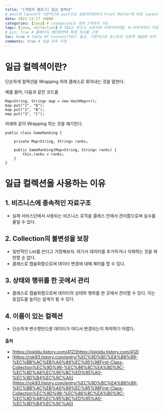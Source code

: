 ```yaml
---
title: "[개발자 블로그] 일급 컬렉션"
# post의 layout이 기본적으로 post으로 설정되어있어서 Front Matter에 따로 layout변수를 만들어 주지 않아도 된다.
date: 2021-11-17 +0800
categories: [Java] # categories는 최대 2개까지 가능
tags: [java, collection] # TAG는 반드시 소문자로 이루어져야함, 0~무한개까지 지정 가능
# pin: true # 홈페이지 메인화면에 특정 게시물 고정
toc: true # Table Of Content(TOC) 옵션, 기본적으로 포스트의 오른쪽 패널에 위치
comments: true # 댓글 유무 지정
---
```


# 일급 컬렉셕이란?
단순하게 컬렉션을 Wrapping 하여 클래스로 묶어내는 것을 말한다.

예를 들어, 다음과 같은 코드를

~~~
Map<String, String> map = new HashMap<>();
map.put("1", "A");
map.put("2", "B");
map.put("3", "C");
~~~

아래와 같이 Wrapping 하는 것을 얘기한다.

~~~
public class GameRanking {

    private Map<String, String> ranks;

    public GameRanking(Map<String, String> ranks) {
        this.ranks = ranks;
    }
}
~~~

# 일급 컬렉션을 사용하는 이유

## 1. 비즈니스에 종속적인 자료구조
- 실제 서비스단에서 사용되는 비즈니스 로직을 클래스 안에서 관리함으로써 실수를 줄일 수 있다.

## 2. Collection의 불변성을  보장
- 일반적인 List를 쓴다고 가정해보자. 여기서 데이터를 추가하거나 삭제하는 것을 제한할 순 없다.
- 클래스로 캡슐화함으로써 데이터 변경에 대해 제어를 할 수 있다.

## 3. 상태와 행위를 한 곳에서 관리
- 클래스로 캡슐화함으로써 데이터의 상태와 행위를 한 곳에서 관리할 수 있다. 이는 응집도를 높이는 설계가 될 수 있다.

## 4. 이름이 있는 컬렉션
- 단순하게 변수명만으론 데이터가 어디서 변경되는지 파악하기 어렵다.

#### 출처
- [https://jojoldu.tistory.com/412](https://jojoldu.tistory.com/412)
- [https://rok93.tistory.com/entry/%EC%9D%BC%EA%B8%89-%EC%BB%AC%EB%A0%89%EC%85%98First-Class-Collection%EC%9D%98-%EC%86%8C%EA%B0%9C-%EC%8D%A8%EC%95%BC%ED%95%A0-%EC%9D%B4%EC%9C%A0](https://rok93.tistory.com/entry/%EC%9D%BC%EA%B8%89-%EC%BB%AC%EB%A0%89%EC%85%98First-Class-Collection%EC%9D%98-%EC%86%8C%EA%B0%9C-%EC%8D%A8%EC%95%BC%ED%95%A0-%EC%9D%B4%EC%9C%A0)